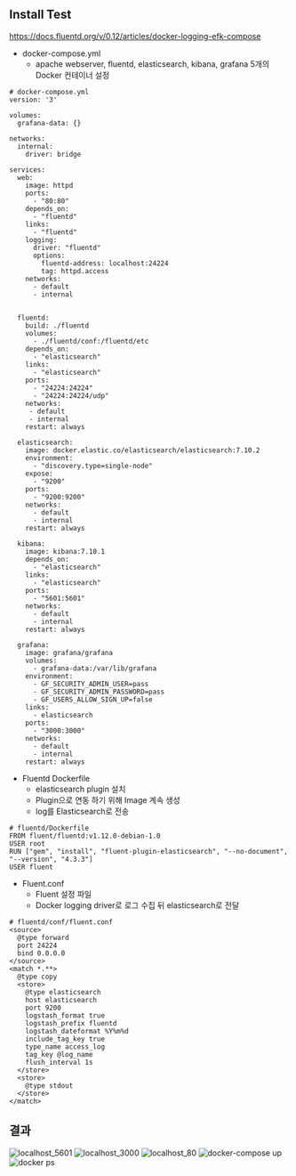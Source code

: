 ## Install Test
https://docs.fluentd.org/v/0.12/articles/docker-logging-efk-compose


* docker-compose.yml  
    + apache webserver, fluentd, elasticsearch, kibana, grafana 5개의 Docker 컨테이너 설정  

```
# docker-compose.yml
version: '3'

volumes:
  grafana-data: {}

networks:
  internal:
    driver: bridge

services:
  web:
    image: httpd
    ports:
      - "80:80"
    depends_on:
      - "fluentd"
    links:
      - "fluentd"
    logging:
      driver: "fluentd"
      options:
        fluentd-address: localhost:24224
        tag: httpd.access
    networks:
      - default
      - internal
        

  fluentd:
    build: ./fluentd
    volumes:
      - ./fluentd/conf:/fluentd/etc
    depends_on:
      - "elasticsearch"
    links:
      - "elasticsearch"
    ports:
      - "24224:24224"
      - "24224:24224/udp"
    networks:
     - default
     - internal
    restart: always

  elasticsearch:
    image: docker.elastic.co/elasticsearch/elasticsearch:7.10.2
    environment:
      - "discovery.type=single-node"
    expose:
      - "9200"
    ports:
      - "9200:9200"
    networks:
      - default
      - internal
    restart: always

  kibana:
    image: kibana:7.10.1
    depends_on:
      - "elasticsearch"
    links:
      - "elasticsearch"
    ports:
      - "5601:5601"
    networks:
      - default
      - internal
    restart: always
        
  grafana:
    image: grafana/grafana
    volumes:
      - grafana-data:/var/lib/grafana
    environment:
      - GF_SECURITY_ADMIN_USER=pass
      - GF_SECURITY_ADMIN_PASSWORD=pass
      - GF_USERS_ALLOW_SIGN_UP=false
    links:
      - elasticsearch
    ports:
      - "3000:3000"
    networks:
      - default
      - internal
    restart: always
``` 

* Fluentd Dockerfile  
  + elasticsearch plugin 설치  
  + Plugin으로 연동 하기 위해 Image 계속 생성  
  + log를 Elasticsearch로  전송  

```
# fluentd/Dockerfile
FROM fluent/fluentd:v1.12.0-debian-1.0
USER root
RUN ["gem", "install", "fluent-plugin-elasticsearch", "--no-document", "--version", "4.3.3"]
USER fluent
```

* Fluent.conf  
  + Fluent 설정 파일  
  + Docker logging driver로 로그 수집 뒤 elasticsearch로 전달  

```
# fluentd/conf/fluent.conf
<source>
  @type forward
  port 24224
  bind 0.0.0.0
</source>
<match *.**>
  @type copy
  <store>
    @type elasticsearch
    host elasticsearch
    port 9200
    logstash_format true
    logstash_prefix fluentd
    logstash_dateformat %Y%m%d
    include_tag_key true
    type_name access_log
    tag_key @log_name
    flush_interval 1s
  </store>
  <store>
    @type stdout
  </store>
</match>
```

## 결과
![localhost_5601](https://user-images.githubusercontent.com/57735723/117109209-443ae000-adbf-11eb-81a7-f912b57e2304.png "kibana")
![localhost_3000](https://user-images.githubusercontent.com/57735723/117109275-5ddc2780-adbf-11eb-9e9e-1ac2afdc2db6.png "gragana") 
![localhost_80](https://user-images.githubusercontent.com/57735723/117113084-f4f7ae00-adc4-11eb-888c-288a6d08a6b8.png "httpd")
![docker-compose up](https://user-images.githubusercontent.com/57735723/117111763-0e97f600-adc3-11eb-97ef-62f53cbe0b68.png "docker-compose up")
![docker ps](https://user-images.githubusercontent.com/57735723/117112373-ee1c6b80-adc3-11eb-8c3b-637afcd5d08f.png "docker ps")

